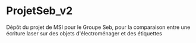 # ProjetSeb_v2
Dépôt du projet de MSI pour le Groupe Seb, pour la comparaison entre une écriture laser sur des objets d'électroménager et des étiquettes
